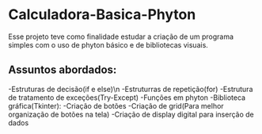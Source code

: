 # Calculadora-Basica-Phyton

Esse projeto teve como finalidade estudar a criação de um programa simples com o uso de phyton básico e de bibliotecas visuais.

## Assuntos abordados:

-Estruturas de decisão(if e else)\n
-Estruturras de repetição(for)
-Estrutura de tratamento de exceções(Try-Except)
-Funções em phyton
-Biblioteca gráfica(Tkinter):
  -Criação de botões
  -Criação de grid(Para melhor organização de botões na tela)
  -Criação de display digital para inserção de dados
